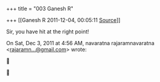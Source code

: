 +++
title = "003 Ganesh R"

+++
[[Ganesh R	2011-12-04, 00:05:11 [Source](https://groups.google.com/g/bvparishat/c/gvJEq4Mt9HY)]]



Sir, you have hit at the right point!  
  

On Sat, Dec 3, 2011 at 4:56 AM, navaratna rajaramnavaratna \<[rajaramn...@gmail.com]()\> wrote:  





